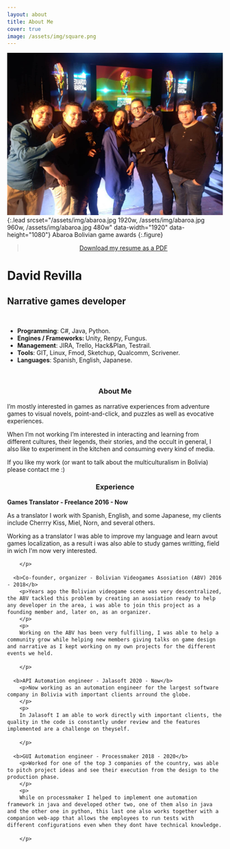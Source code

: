 ```yaml
---
layout: about
title: About Me
cover: true
image: /assets/img/square.png
---
```


![Screenshot](/assets/img/abaroa.jpg){:.lead srcset="/assets/img/abaroa.jpg 1920w, /assets/img/abaroa.jpg 960w, /assets/img/abaroa.jpg 480w" data-width="1920" data-height="1080"}
Abaroa Bolivian game awards
{:.figure}

> <center><a id="blocklink" href="assets/David_Revilla-resume.pdf" target="_blank" class="image fit">Download my resume as a PDF</a></center>

<div class="base">
  <div class="profile">
    <div class="photo">
      <!--<img src="" /> -->
      <i class="fas fa-rocket"></i>
    </div>
    <div class="info">
      <h1 class="name">David Revilla</h1>
      <h2 class="job">Narrative games developer</h2>
    </div>
  </div>
<br>

<ul>
  <li><b id="notice">Programming</b>: C#, Java, Python.</li>
  <li><b id="notice">Engines / Frameworks: </b>Unity, Renpy, Fungus.</li>
  <li><b id="notice">Management</b>: JIRA, Trello, Hack&Plan, Testrail.</li>
  <li><b id="notice">Tools</b>: GIT, Linux, Fmod, Sketchup, Qualcomm, Scrivener.</li>
  <li><b id="notice">Languages</b>: Spanish, English, Japanese.</li>
</ul>
<br>

  <div class="about">
    <center><h3>About Me</h3></center>
      <p>I’m mostly interested in games as narrative experiences from adventure games to visual novels, point-and-click, and puzzles as well as evocative experiences.
      </p>
      <p>
      When I’m not working I’m interested in interacting and learning from different cultures, their legends, their stories, and the occult in general, I also like to experiment in the kitchen and consuming every kind of media.
      </p>
      <p>
      If you like my work (or want to talk about the multiculturalism in Bolivia) please contact me :)
      </p>
  </div>

  <div>
    <center><h3>Experience</h3></center>
      <b>Games Translator - Freelance 2016 - Now</b>
        <p>As a translator I work with Spanish, English, and some Japanese, my clients include Cherrry Kiss, Miel, Norn, and several others.
        </p>
        <p>
        Working as a translator I was able to improve my language and learn avout games localization, as a result i was also able to study games writting, field in wich I'm now very interested.

        </p>

      <b>Co-founder, organizer - Bolivian Videogames Asosiation (ABV) 2016 - 2018</b>
        <p>Years ago the Bolivian videogame scene was very descentralized, the ABV tackled this problem by creating an asosiation ready to help any developer in the area, i was able to join this project as a founding member and, later on, as an organizer.
        </p>
        <p>
        Working on the ABV has been very fulfilling, I was able to help a community grow while helping new members giving talks on game design and narrative as I kept working on my own projects for the different events we held.

        </p>

      <b>API Automation engineer - Jalasoft 2020 - Now</b>
        <p>Now working as an automation engineer for the largest software company in Bolivia with important clients arround the globe.
        </p>
        <p>
        In Jalasoft I am able to work directly with important clients, the quality in the code is constantly under review and the features implemented are a challenge on theyself.

        </p>

      <b>GUI Automation engineer - Processmaker 2018 - 2020</b>
        <p>Worked for one of the top 3 companies of the country, was able to pitch project ideas and see their execution from the design to the production phase.
        </p>
        <p>
        While on processmaker I helped to implement one automation framework in java and developed other two, one of them also in java and the other one in python, this last one also works together with a companion web-app that allows the employees to run tests with different configurations even when they dont have technical knowledge.
        
        </p>
  </div>

<!-- <script src="assets/resume.js"></script> -->
